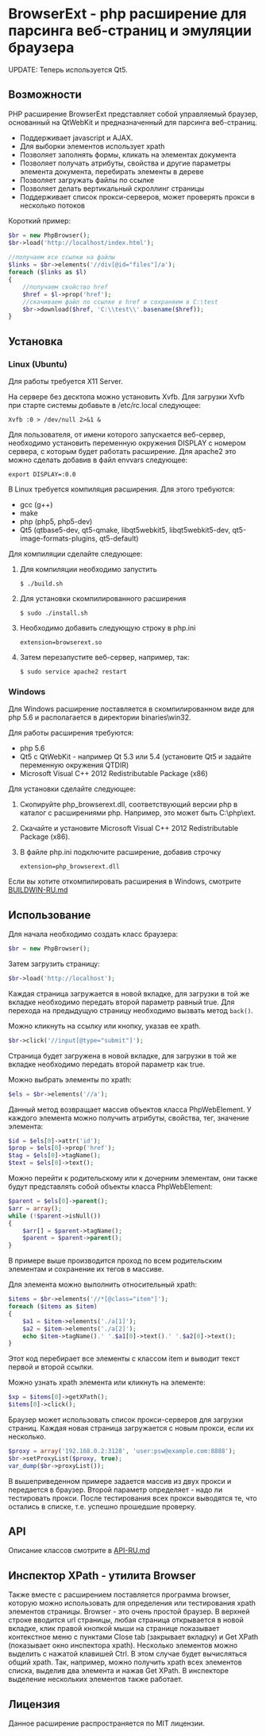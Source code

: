 BrowserExt - php расширение для парсинга веб-страниц и эмуляции браузера
========================================================================

UPDATE: Теперь используется Qt5.


Возможности
-----------

PHP расширение BrowserExt представляет собой управляемый браузер,
основанный на QtWebKit и предназначенный для парсинга веб-страниц.

+ Поддерживает javascript и AJAX.
+ Для выборки элементов использует xpath
+ Позволяет заполнять формы, кликать на элементах документа
+ Позволяет получать атрибуты, свойства и другие параметры элемента документа,
  перебирать элементы в дереве
+ Позволяет загружать файлы по ссылке
+ Позволяет делать вертикальный скроллинг страницы
+ Поддерживает список прокси-серверов, может проверять прокси в несколько
  потоков

Короткий пример:

```php
$br = new PhpBrowser();
$br->load('http://localhost/index.html');
    
//получаем все ссылки на файлы
$links = $br->elements('//div[@id="files"]/a');
foreach ($links as $l)
{
    //получаем свойство href
    $href = $l->prop('href');
    //скачиваем файл по ссылке в href и сохраняем в С:\test
    $br->download($href, 'C:\\test\\'.basename($href));
}
```
 

Установка
---------


### Linux (Ubuntu)

Для работы требуется X11 Server. 

На сервере без десктопа можно установить Xvfb. Для загрузки Xvfb
при старте системы добавьте в /etc/rc.local следующее:

`Xvfb :0 > /dev/null 2>&1 &`

Для пользователя, от имени которого запускается веб-сервер,
необходимо установить переменную окружения DISPLAY c номером сервера,
с которым будет работать расширение. Для apache2 это можно сделать
добавив в файл envvars следующее:

`export DISPLAY=:0.0`

В Linux требуется компиляция расширения. Для этого требуются:

+ gcc (g++)
+ make
+ php (php5, php5-dev)
+ Qt5 (qtbase5-dev, qt5-qmake, libqt5webkit5, libqt5webkit5-dev, qt5-image-formats-plugins, qt5-default)

Для компиляции сделайте следующее: 

1.  Для компиляции необходимо запустить

    `$ ./build.sh`

2.  Для установки скомпилированного расширения

    `$ sudo ./install.sh`

3.  Необходимо добавить следующую строку в php.ini

    `extension=browserext.so`

4.  Затем перезапустите веб-сервер, например, так:

    `$ sudo service apache2 restart`



### Windows

Для Windows расширение поставляется в скомпилированном виде для php 5.6
и располагается в директории binaries\win32.

Для работы расширения требуются:

+ php 5.6
+ Qt5 c QtWebKit - например Qt 5.3 или 5.4 (установите Qt5 и задайте переменную окружения QTDIR)
+ Microsoft Visual C++ 2012 Redistributable Package (x86)

Для установки сделайте следующее:

1.  Скопируйте php_browserext.dll, соответствующий версии php 
    в каталог с расширениями php. Например, это может быть C:\php\ext.

2.  Скачайте и установите Microsoft Visual C++ 2012 Redistributable
    Package (x86).

3.  В файле php.ini подключите расширение, добавив строчку
    
    `extension=php_browserext.dll`


Если вы хотите откомпилировать расширения в Windows, смотрите
[BUILDWIN-RU.md](docs/BUILDWIN-RU.md)



Использование
-------------

Для начала необходимо создать класс браузера:

```php
$br = new PhpBrowser();
```

Затем загрузить страницу:

```php
$br->load('http://localhost'); 
```

Каждая страница загружается в новой вкладке, для загрузки
в той же вкладке необходимо передать второй параметр равный true.
Для перехода на предыдущую страницу необходимо вызвать метод `back()`.

Можно кликнуть на ссылку или кнопку, указав ее xpath.

```php
$br->click('//input[@type="submit"]');
```

Страница будет загружена в новой вкладке, для загрузки в той
же вкладке необходимо передать второй параметр как true.

Можно выбрать элементы по xpath:

```php
$els = $br->elements('//a');
```

Данный метод возвращает массив объектов класса PhpWebElement.
У каждого элемента можно получить атрибуты, свойства, тег,
значение элемента:

```php
$id = $els[0]->attr('id');
$prop = $els[0]->prop('href');
$tag = $els[0]->tagName();
$text = $els[0]->text();
```

Можно перейти к родительскому или к дочерним элементам, они
также будут представлять собой объекты класса PhpWebElement:

```php
$parent = $els[0]->parent();
$arr = array();
while (!$parent->isNull())
{
    $arr[] = $parent->tagName();
    $parent = $parent->parent();
}
```

В примере выше производится проход по всем родительским элементам
и сохранение их тегов в массиве.

Для элемента можно выполнить относительный xpath:

```php
$items = $br->elements('//*[@class="item"]');
foreach ($items as $item)
{
    $a1 = $item->elements('./a[1]');
    $a2 = $item->elements('./a[2]');
    echo $item->tagName().' '.$a1[0]->text().' '.$a2[0]->text();
}
```

Этот код перебирает все элементы с классом item и выводит
текст первой и второй ссылки.

Можно узнать xpath элемента или кликнуть на элементе:

```php
$xp = $items[0]->getXPath();
$items[0]->click();
```

Браузер может использовать список прокси-серверов для загрузки
страниц. Каждая новая страница загружается с новым прокси, если
их несколько.

```php
$proxy = array('192.168.0.2:3128', 'user:psw@example.com:8888');
$br->setProxyList($proxy, true);
var_dump($br->proxyList());
```

В вышеприведенном примере задается массив из двух прокси и передается
в браузер. Второй параметр определяет - надо ли тестировать прокси.
После тестирования всех прокси выводятся те, что остались в списке, т.е.
успешно прошедшие проверку.



API
---

Описание классов смотрите в [API-RU.md](docs/API-RU.md)



Инспектор XPath - утилита Browser
---------------------------------

Также вместе с расширением поставляется программа browser, которую можно
использовать для определения или тестирования xpath элементов страницы.
Browser - это очень простой браузер. В верхней строке вводится url страницы,
любая страница открывается в новой вкладке, клик правой кнопкой мыши на странице
показывает контекстное меню с пунктами Close tab (закрывает вкладку) и
Get XPath (показывает окно инспектора xpath). Несколько элементов можно
выделить с нажатой клавишей Ctrl. В этом случае будет вычисляться общий xpath.
Так, например, можно получить xpath всех элементов списка, выделив два
элемента и нажав Get XPath. В инспекторе выделение нескольких элементов также
работает.


Лицензия
--------

Данное расширение распространяется по MIT лицензии.
